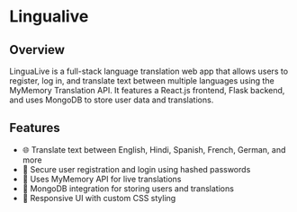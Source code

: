 # Lingualive

## Overview

LinguaLive is a full-stack language translation web app that allows users to register, log in, and translate text between multiple languages using the MyMemory Translation API. It features a React.js frontend, Flask backend, and uses MongoDB to store user data and translations.

## Features

- 🌐 Translate text between English, Hindi, Spanish, French, German, and more
- 🔐 Secure user registration and login using hashed passwords
- 🧠 Uses MyMemory API for live translations
- 💾 MongoDB integration for storing users and translations
- 🎨 Responsive UI with custom CSS styling

